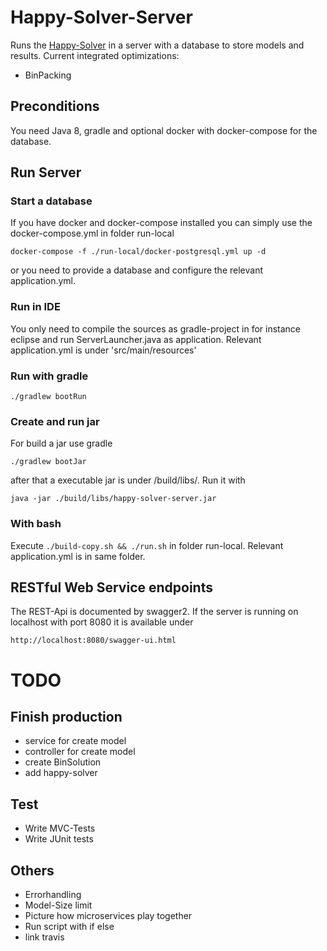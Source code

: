 # Happy-Solver-Server

Runs the [Happy-Solver](https://github.com/mlieberwirth/happy-solver) in a server with a database to store models and results.
Current integrated optimizations:
 - BinPacking 

## Preconditions
You need Java 8, gradle and optional docker with docker-compose for the database. 

## Run Server

### Start a database

If you have docker and docker-compose installed you can simply use the docker-compose.yml in folder run-local

    docker-compose -f ./run-local/docker-postgresql.yml up -d
     
or you need to provide a database and configure the relevant application.yml.

### Run in IDE

You only need to compile the sources as gradle-project in for instance eclipse and run ServerLauncher.java as application. Relevant application.yml is under 'src/main/resources'

### Run with gradle

    ./gradlew bootRun

### Create and run jar 
For build a jar use gradle

    ./gradlew bootJar
    
after that a executable jar is under /build/libs/. Run it with
    
    java -jar ./build/libs/happy-solver-server.jar

### With bash

Execute ``./build-copy.sh && ./run.sh`` in folder run-local. Relevant application.yml is in same folder.

## RESTful Web Service endpoints

The REST-Api is documented by swagger2. If the server is running on localhost with port 8080 it is available under

    http://localhost:8080/swagger-ui.html


# TODO

## Finish production
- service for create model
- controller for create model
- create BinSolution 
- add happy-solver

## Test
- Write MVC-Tests
- Write JUnit tests

## Others
- Errorhandling
- Model-Size limit
- Picture how microservices play together
- Run script with if else
- link travis

